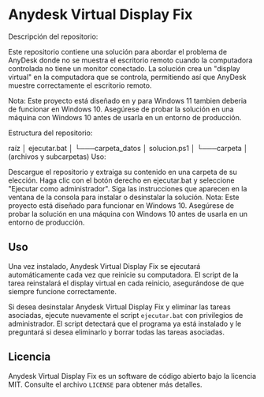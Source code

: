 # Anydesk Virtual Display Fix
Descripción del repositorio:

Este repositorio contiene una solución para abordar el problema de AnyDesk donde no se muestra el escritorio remoto cuando la computadora controlada no tiene un monitor conectado. La solución crea un "display virtual" en la computadora que se controla, permitiendo así que AnyDesk muestre correctamente el escritorio remoto.

Nota: Este proyecto está diseñado en y para Windows 11 tambien deberia de funcionar en Windows 10. Asegúrese de probar la solución en una máquina con Windows 10 antes de usarla en un entorno de producción.

Estructura del repositorio:


raíz
│   ejecutar.bat
│
└───carpeta_datos
    │   solucion.ps1
    │
    └───carpeta
        │   (archivos y subcarpetas)
Uso:

Descargue el repositorio y extraiga su contenido en una carpeta de su elección.
Haga clic con el botón derecho en ejecutar.bat y seleccione "Ejecutar como administrador".
Siga las instrucciones que aparecen en la ventana de la consola para instalar o desinstalar la solución.
Nota: Este proyecto está diseñado para funcionar en Windows 10. Asegúrese de probar la solución en una máquina con Windows 10 antes de usarla en un entorno de producción.


## Uso

Una vez instalado, Anydesk Virtual Display Fix se ejecutará automáticamente cada vez que reinicie su computadora. El script de la tarea reinstalará el display virtual en cada reinicio, asegurándose de que siempre funcione correctamente.

Si desea desinstalar Anydesk Virtual Display Fix y eliminar las tareas asociadas, ejecute nuevamente el script `ejecutar.bat` con privilegios de administrador. El script detectará que el programa ya está instalado y le preguntará si desea eliminarlo y borrar todas las tareas asociadas.

## Licencia

Anydesk Virtual Display Fix es un software de código abierto bajo la licencia MIT. Consulte el archivo `LICENSE` para obtener más detalles.
